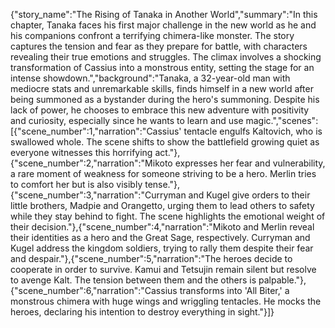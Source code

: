 {"story_name":"The Rising of Tanaka in Another World","summary":"In this chapter, Tanaka faces his first major challenge in the new world as he and his companions confront a terrifying chimera-like monster. The story captures the tension and fear as they prepare for battle, with characters revealing their true emotions and struggles. The climax involves a shocking transformation of Cassius into a monstrous entity, setting the stage for an intense showdown.","background":"Tanaka, a 32-year-old man with mediocre stats and unremarkable skills, finds himself in a new world after being summoned as a bystander during the hero's summoning. Despite his lack of power, he chooses to embrace this new adventure with positivity and curiosity, especially since he wants to learn and use magic.","scenes":[{"scene_number":1,"narration":"Cassius' tentacle engulfs Kaltovich, who is swallowed whole. The scene shifts to show the battlefield growing quiet as everyone witnesses this horrifying act."},{"scene_number":2,"narration":"Mikoto expresses her fear and vulnerability, a rare moment of weakness for someone striving to be a hero. Merlin tries to comfort her but is also visibly tense."},{"scene_number":3,"narration":"Curryman and Kugel give orders to their little brothers, Madpie and Orangetto, urging them to lead others to safety while they stay behind to fight. The scene highlights the emotional weight of their decision."},{"scene_number":4,"narration":"Mikoto and Merlin reveal their identities as a hero and the Great Sage, respectively. Curryman and Kugel address the kingdom soldiers, trying to rally them despite their fear and despair."},{"scene_number":5,"narration":"The heroes decide to cooperate in order to survive. Kamui and Tetsujin remain silent but resolve to avenge Kalt. The tension between them and the others is palpable."},{"scene_number":6,"narration":"Cassius transforms into 'All Biter,' a monstrous chimera with huge wings and wriggling tentacles. He mocks the heroes, declaring his intention to destroy everything in sight."}]}